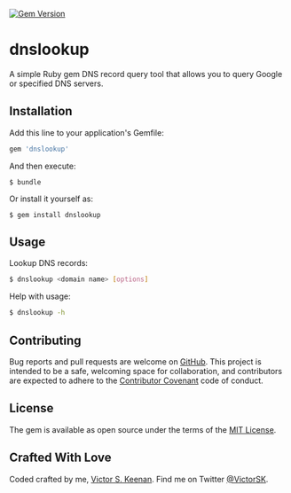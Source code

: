 [![Gem Version](https://badge.fury.io/rb/dnslookup.svg)](https://badge.fury.io/rb/dnslookup)

# dnslookup

A simple Ruby gem DNS record query tool that allows you to query Google or specified DNS servers.

## Installation

Add this line to your application's Gemfile:

```ruby
gem 'dnslookup'
```

And then execute:

    $ bundle

Or install it yourself as:

    $ gem install dnslookup

## Usage

Lookup DNS records:
```bash
$ dnslookup <domain name> [options]
```

Help with usage:
```bash
$ dnslookup -h
```
## Contributing

Bug reports and pull requests are welcome on [GitHub](https://github.com/VictorSK/dnslookup). This project is intended to be a safe, welcoming space for collaboration, and contributors are expected to adhere to the [Contributor Covenant](http://contributor-covenant.org) code of conduct.

## License

The gem is available as open source under the terms of the [MIT License](http://opensource.org/licenses/MIT).

## Crafted With Love
Coded crafted by me, [Victor S. Keenan](http://www.victorkeenan.com). Find me on Twitter [@VictorSK](https://twitter.com/victorsk).
